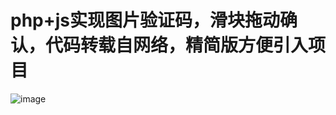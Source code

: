 # php+js实现图片验证码，滑块拖动确认，代码转载自网络，精简版方便引入项目
![image](https://user-images.githubusercontent.com/25336448/150901997-f0783df5-8355-49c1-b113-cfd7f1bb13d5.png)
